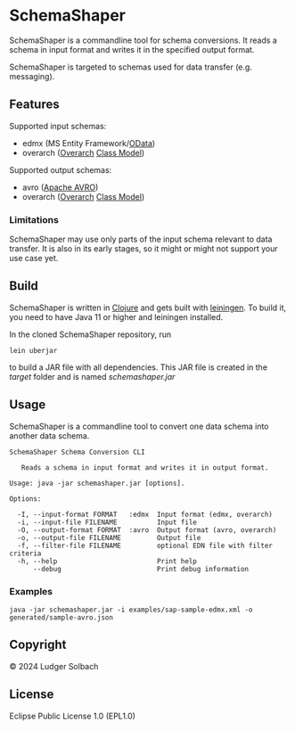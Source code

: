 # SchemaShaper

SchemaShaper is a commandline tool for schema conversions.
It reads a schema in input format and writes it in the specified output format.

SchemaShaper is targeted to schemas used for data transfer (e.g. messaging).

## Features

Supported input schemas:
 * edmx (MS Entity Framework/[OData](https://docs.oasis-open.org/odata/odata/v4.0/os/part3-csdl/odata-v4.0-os-part3-csdl.html))
 * overarch ([Overarch](https://github.com/soulspace-org/overarch) [Class Model](https://github.com/soulspace-org/overarch/blob/main/doc/usage.md#class-model))

Supported output schemas:
 * avro ([Apache AVRO](https://avro.apache.org/))
 * overarch ([Overarch](https://github.com/soulspace-org/overarch)
  [Class Model](https://github.com/soulspace-org/overarch/blob/main/doc/usage.md#class-model))

### Limitations
SchemaShaper may use only parts of the input schema relevant to data transfer.
It is also in its early stages, so it might or might not support your use case yet.

## Build
SchemaShaper is written in [Clojure](https://clojure.org) and gets built with
[leiningen](https://leiningen.org/). To build it, you need to have Java 11 or higher
and leiningen installed.

In the cloned SchemaShaper repository, run

```
lein uberjar
```

to build a JAR file with all dependencies. This JAR file is created in the *target* folder and is named *schemashaper.jar*

## Usage
SchemaShaper is a commandline tool to convert one data schema into another data schema.

```
SchemaShaper Schema Conversion CLI

   Reads a schema in input format and writes it in output format.

Usage: java -jar schemashaper.jar [options].

Options:

  -I, --input-format FORMAT   :edmx  Input format (edmx, overarch)
  -i, --input-file FILENAME          Input file
  -O, --output-format FORMAT  :avro  Output format (avro, overarch)
  -o, --output-file FILENAME         Output file
  -f, --filter-file FILENAME         optional EDN file with filter criteria
  -h, --help                         Print help
      --debug                        Print debug information
```

### Examples
```
java -jar schemashaper.jar -i examples/sap-sample-edmx.xml -o generated/sample-avro.json
```

## Copyright
© 2024 Ludger Solbach

## License

Eclipse Public License 1.0 (EPL1.0)

